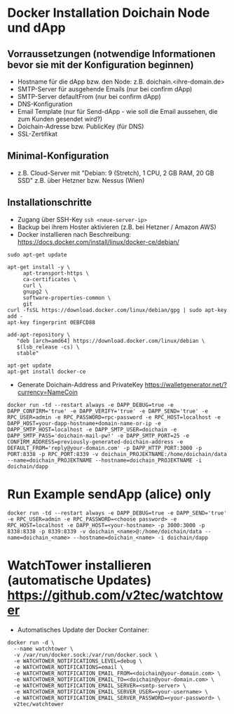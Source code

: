 # Docker Installation Doichain Node und dApp
## Vorraussetzungen (notwendige Informationen bevor sie mit der Konfiguration beginnen) 
- Hostname für die dApp bzw. den Node: z.B. doichain.<ihre-domain.de>
- SMTP-Server für ausgehende Emails (nur bei confirm dApp) 
- SMTP-Server defaultFrom (nur bei confirm dApp) 
- DNS-Konfiguration
- Email Template (nur für Send-dApp - wie soll die Email aussehen, die zum Kunden gesendet wird?) 
- Doichain-Adresse bzw. PublicKey (für DNS)
- SSL-Zertifikat 
## Minimal-Konfiguration
- z.B. Cloud-Server mit "Debian: 9 (Stretch), 1 CPU, 2 GB RAM, 20 GB SSD" z.B. über Hetzner bzw. Nessus (Wien)

## Installationschritte
- Zugang über SSH-Key ``ssh <neue-server-ip>``
- Backup bei ihrem Hoster aktivieren (z.B. bei Hetzner / Amazon AWS) 
- Docker installieren nach Beschreibung: https://docs.docker.com/install/linux/docker-ce/debian/
```
sudo apt-get update

apt-get install -y \
     apt-transport-https \
     ca-certificates \
     curl \
     gnupg2 \
     software-properties-common \
     git
curl -fsSL https://download.docker.com/linux/debian/gpg | sudo apt-key add -
apt-key fingerprint 0EBFCD88

add-apt-repository \
   "deb [arch=amd64] https://download.docker.com/linux/debian \
   $(lsb_release -cs) \
   stable"
   
apt-get update
apt-get install docker-ce
```
- Generate Doichain-Address and PrivateKey https://walletgenerator.net/?currency=NameCoin
```
docker run -td --restart always -e DAPP_DEBUG=true -e DAPP_CONFIRM='true' -e DAPP_VERIFY='true' -e DAPP_SEND='true' -e RPC_USER=admin -e RPC_PASSWORD=rpc-password -e RPC_HOST=localhost -e DAPP_HOST=your-dapp-hostname+domain-name-or-ip -e DAPP_SMTP_HOST=localhost -e DAPP_SMTP_USER=doichain -e DAPP_SMTP_PASS='doichain-mail-pw!' -e DAPP_SMTP_PORT=25 -e CONFIRM_ADDRESS=previously-generated-doichain-address -e DEFAULT_FROM='reply@your-domain.com' -p DAPP_HTTP_PORT:3000 -p PORT:8338 -p RPC_PORT:8339 -v doichain_PROJEKTNAME:/home/doichain/data --name=doichain_PROJEKTNAME --hostname=doichain_PROJEKTNAME -i doichain/dapp
```
# Run Example sendApp (alice) only
```
docker run -td --restart always -e DAPP_DEBUG=true -e DAPP_SEND='true' -e RPC_USER=admin -e RPC_PASSWORD=<choose password> -e RPC_HOST=localhost -e DAPP_HOST=<your-hostname> -p 3000:3000 -p 8338:8338 -p 8339:8339 -v doichain_<name>@:/home/doichain/data --name=doichain_<name> --hostname=doichain_<name> -i doichain/dapp
```
# WatchTower installieren (automatische Updates)  https://github.com/v2tec/watchtower
- Automatisches Update der Docker Container: 
```
docker run -d \
  --name watchtower \
  -v /var/run/docker.sock:/var/run/docker.sock \
  -e WATCHTOWER_NOTIFICATIONS_LEVEL=debug \
  -e WATCHTOWER_NOTIFICATIONS=email \
  -e WATCHTOWER_NOTIFICATION_EMAIL_FROM=<doichain@your-domain.com> \
  -e WATCHTOWER_NOTIFICATION_EMAIL_TO=<doichain@your-domain.com> \
  -e WATCHTOWER_NOTIFICATION_EMAIL_SERVER=<smtp-server> \
  -e WATCHTOWER_NOTIFICATION_EMAIL_SERVER_USER=<your-username> \
  -e WATCHTOWER_NOTIFICATION_EMAIL_SERVER_PASSWORD=<your-password> \
  v2tec/watchtower
```